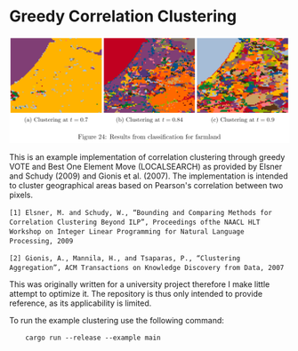 # Greedy Correlation Clustering
 
![Example clustering](./banner.png)

This is an example implementation of correlation clustering through greedy VOTE and Best One Element Move (LOCALSEARCH) as provided by Elsner and Schudy (2009) and Gionis et al. (2007). The implementation is intended to cluster geographical areas based on Pearson's correlation between two pixels.

`[1] Elsner, M. and Schudy, W., “Bounding and Comparing Methods for Correlation Clustering Beyond ILP”, Proceedings ofthe NAACL HLT Workshop on Integer Linear Programming for Natural Language Processing, 2009`

`[2] Gionis, A., Mannila, H., and Tsaparas, P., “Clustering Aggregation”, ACM Transactions on Knowledge Discovery from Data, 2007`

This was originally written for a university project therefore I make little attempt to optimize it. The repository is thus only intended to provide reference, as its applicability is limited.

To run the example clustering use the following command:

```
    cargo run --release --example main
```

